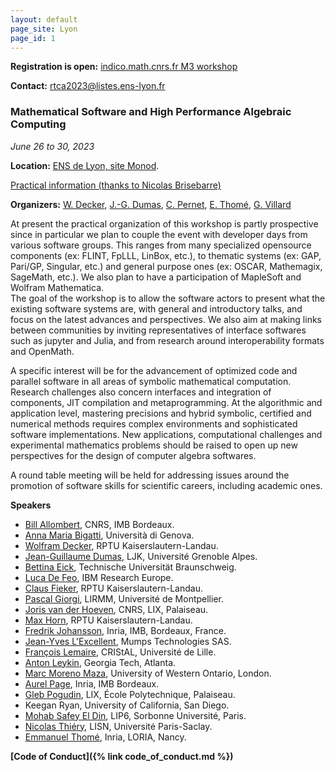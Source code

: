 ```yaml
---
layout: default
page_site: Lyon 
page_id: 1
---
```


**Registration is open:** [indico.math.cnrs.fr M3 workshop](https://indico.math.cnrs.fr/event/9802/)

**Contact:** [rtca2023@listes.ens-lyon.fr](mailto:rtca2023@listes.ens-lyon.fr)

### Mathematical Software and High Performance Algebraic Computing

*June 26 to 30, 2023*

**Location:**  [ENS de Lyon, site Monod](http://www.ens-lyon.fr/en/campus-life/campus-tour/maps-directions).

[Practical information (thanks to Nicolas Brisebarre)](https://perso.ens-lyon.fr/nicolas.brisebarre/lyon_hints.html)

**Organizers:**  [W. Decker](https://math.rptu.de/en/wgs/agag/people/head/decker), [J.-G. Dumas](https://ljk.imag.fr/membres/Jean-Guillaume.Dumas), [C. Pernet](https://ljk.imag.fr/membres/Clement.Pernet), [E. Thomé](https://members.loria.fr/EThome), [G. Villard](https://perso.ens-lyon.fr/gilles.villard)

At present the practical organization of this workshop is partly 
prospective since in particular we plan to couple the event with developer days 
from various software groups. This ranges from many specialized opensource components (ex: FLINT, FpLLL, LinBox, etc.), to thematic systems (ex: GAP, Pari/GP, Singular, etc.) and general purpose ones (ex: OSCAR, Mathemagix, SageMath, etc.). We also plan to have a participation of MapleSoft and Wolfram Mathematica.  
The goal of the workshop is to allow the software actors to present what the existing software systems are, with general and introductory talks, and focus on the latest advances and perspectives. 
We also aim at making links between communities by 
inviting representatives of interface softwares such as jupyter and Julia, and from research around interoperability formats and OpenMath.

A specific interest will be for the advancement of optimized code and parallel software in all areas of symbolic mathematical computation. Research challenges also concern interfaces and integration of components, JIT compilation and metaprogramming. At the 
algorithmic and application level, mastering precisions and hybrid symbolic, certified 
and numerical methods requires complex environments and sophisticated software implementations. New applications, computational challenges and experimental mathematics problems should be raised to open up new perspectives for the design of computer algebra softwares. 

A round table meeting will be held for addressing issues around the promotion of software skills for scientific careers, including academic ones. 

**Speakers**
- [Bill Allombert](https://www.math.u-bordeaux.fr/~ballombe/), CNRS, IMB Bordeaux. 
- [Anna Maria Bigatti](https://www.dima.unige.it/~bigatti/), Università di Genova.
- [Wolfram Decker](https://math.rptu.de/en/wgs/agag/people/head/decker), RPTU Kaiserslautern-Landau.
- [Jean-Guillaume Dumas](https://membres-ljk.imag.fr/Jean-Guillaume.Dumas), LJK, Université Grenoble Alpes.
- [Bettina Eick](http://www.iaa.tu-bs.de/beick/), Technische Universität Braunschweig.
- [Luca De Feo](https://defeo.lu), IBM Research Europe.
- [Claus Fieker](https://math.rptu.de/ags/agag/personen/leitung/fieker), RPTU Kaiserslautern-Landau.
- [Pascal Giorgi](https://www.lirmm.fr/~giorgi/), LIRMM, Université de Montpellier.
- [Joris van der Hoeven](https://www.texmacs.org/joris/main/joris.html), CNRS, LIX, Palaiseau.
- [Max Horn](https://www.quendi.de/en/math.html), RPTU Kaiserslautern-Landau.
- [Fredrik Johansson](https://fredrikj.net), Inria, IMB, Bordeaux, France.
- [Jean-Yves L'Excellent](http://perso.ens-lyon.fr/jean-yves.l.excellent), Mumps Technologies SAS.
- [François Lemaire](https://www.fil.univ-lille.fr/~lemairef), CRIStAL, Université de Lille.
- [Anton Leykin](https://antonleykin.math.gatech.edu), Georgia Tech, Atlanta.
- [Marc Moreno Maza](https://www.csd.uwo.ca/~mmorenom/homepage-moreno.html),  University of Western Ontario, London. 
- [Aurel Page](http://www.normalesup.org/~page/index.html), Inria, IMB Bordeaux. 
- [Gleb Pogudin](http://www.lix.polytechnique.fr/Labo/Gleb.POGUDIN), LIX, École Polytechnique, Palaiseau.
- Keegan Ryan, University of California, San Diego.
- [Mohab Safey El Din](https://www-polsys.lip6.fr/~safey/), LIP6, Sorbonne Université, Paris.
- [Nicolas Thiéry](https://www.lisn.upsaclay.fr/members/thiery-nicolas/), LISN, Université Paris-Saclay.
- [Emmanuel Thomé](https://members.loria.fr/EThome/), Inria, LORIA, Nancy.


**[Code of Conduct]({% link code_of_conduct.md %})**



